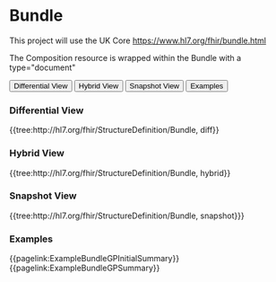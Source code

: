 # Bundle

This project will use the UK Core https://www.hl7.org/fhir/bundle.html

The Composition resource is wrapped within the Bundle with a type="document"

<div class="tab">
  <button class="tablinks" onclick="openTab(event, 'Differential View')">Differential View</button>
  <button class="tablinks active" onclick="openTab(event, 'Hybrid View')">Hybrid View</button>
  <button class="tablinks" onclick="openTab(event, 'Snapshot View')">Snapshot View</button>
  <button class="tablinks" onclick="openTab(event, 'Examples')">Examples</button>
</div>
<div id="Differential View" class="tabcontent">
  <h3>Differential View</h3>
  {{tree:http://hl7.org/fhir/StructureDefinition/Bundle, diff}}
</div>
<div id="Hybrid View" class="tabcontent" style="display:block">
  <h3>Hybrid View</h3>
  {{tree:http://hl7.org/fhir/StructureDefinition/Bundle, hybrid}}
</div>
<div id="Snapshot View" class="tabcontent">
  <h3>Snapshot View</h3>
  {{tree:http://hl7.org/fhir/StructureDefinition/Bundle, snapshot}}}
</div>
<div id="Examples" class="tabcontent">
  <h3>Examples</h3>
  {{pagelink:ExampleBundleGPInitialSummary}}<br/>
  {{pagelink:ExampleBundleGPSummary}}
</div>